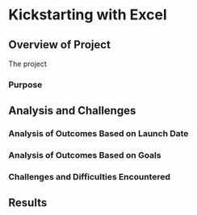 # Kickstarting with Excel
## Overview of Project
The project
### Purpose
## Analysis and Challenges
### Analysis of Outcomes Based on Launch Date
### Analysis of Outcomes Based on Goals
### Challenges and Difficulties Encountered
## Results
